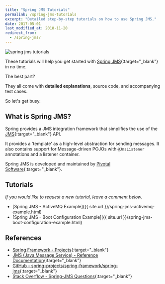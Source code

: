 ```yaml
---
title: "Spring JMS Tutorials"
permalink: /spring-jms-tutorials
excerpt: "Detailed step-by-step tutorials on how to use Spring JMS."
date: 2017-05-01
last_modified_at: 2018-11-20
redirect_from:
  - /spring-jms/
---
```


<img src="{{ site.url }}/assets/images/spring-jms/spring-jms-tutorials.png" alt="spring jms tutorials" class="align-right title-image">

These tutorials will help you get started with [Spring JMS](https://spring.io/projects/spring-batch){:target="_blank"} in no time.

The best part?

They all come with **detailed explanations**, source code, and accompanying test cases.

So let's get busy.

## What is Spring JMS?

Spring provides a JMS integration framework that simplifies the use of the [JMS](https://en.wikipedia.org/wiki/Java_Message_Service){:target="_blank"} API.

It provides a 'template' as a high-level abstraction for sending messages. It also contains support for Message-driven POJOs with `@JmsListener` annotations and a listener container.

Spring JMS is developed and maintained by [Pivotal Software](https://pivotal.io/){:target="_blank"}.

## Tutorials

_If you would like to request a new tutorial, leave a comment below._

* [Spring JMS - ActiveMQ Example]({{ site.url }}/spring-jms-activemq-example.html)
* [Spring JMS - Boot Configuration Example]({{ site.url }}/spring-jms-boot-configuration-example.html)

## References

* [Spring Framework - Projects](https://spring.io/projects/spring-framework){:target="_blank"}
* [JMS (Java Message Service) - Reference Documentation](https://docs.spring.io/spring/docs/current/spring-framework-reference/integration.html#jms){:target="_blank"}
* [GitHub - spring-projects/spring-framework/spring-jms](https://github.com/spring-projects/spring-framework/tree/master/spring-jms){:target="_blank"}
* [Stack Overflow - Spring-JMS Questions](http://stackoverflow.com/questions/tagged/spring-jms){:target="_blank"}
